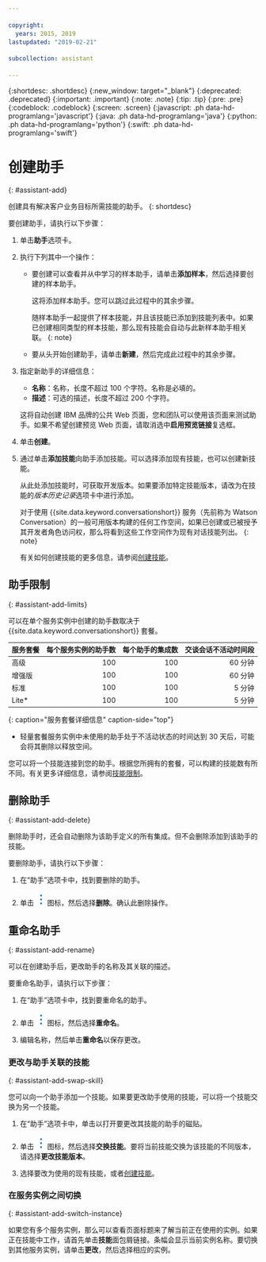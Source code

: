 ```yaml
---

copyright:
  years: 2015, 2019
lastupdated: "2019-02-21"

subcollection: assistant

---
```


{:shortdesc: .shortdesc}
{:new_window: target="_blank"}
{:deprecated: .deprecated}
{:important: .important}
{:note: .note}
{:tip: .tip}
{:pre: .pre}
{:codeblock: .codeblock}
{:screen: .screen}
{:javascript: .ph data-hd-programlang='javascript'}
{:java: .ph data-hd-programlang='java'}
{:python: .ph data-hd-programlang='python'}
{:swift: .ph data-hd-programlang='swift'}

# 创建助手
{: #assistant-add}

创建具有解决客户业务目标所需技能的助手。
{: shortdesc}

要创建助手，请执行以下步骤：

1.  单击**助手**选项卡。

1.  执行下列其中一个操作：

    - 要创建可以查看并从中学习的样本助手，请单击**添加样本**，然后选择要创建的样本助手。

      这将添加样本助手。您可以跳过此过程中的其余步骤。

      随样本助手一起提供了样本技能，并且该技能已添加到技能列表中。如果已创建相同类型的样本技能，那么现有技能会自动与此新样本助手相关联。
      {: note}

    - 要从头开始创建助手，请单击**新建**，然后完成此过程中的其余步骤。

1.  指定新助手的详细信息：
    - **名称**：名称，长度不超过 100 个字符。名称是必填的。
    - **描述**：可选的描述，长度不超过 200 个字符。

    这将自动创建 IBM 品牌的公共 Web 页面，您和团队可以使用该页面来测试助手。如果不希望创建预览 Web 页面，请取消选中**启用预览链接**复选框。

1.  单击**创建**。

1.  通过单击**添加技能**向助手添加技能。可以选择添加现有技能，也可以创建新技能。

    从此处添加技能时，可获取开发版本。如果要添加特定技能版本，请改为在技能的*版本历史记录*选项卡中进行添加。

    对于使用 {{site.data.keyword.conversationshort}} 服务（先前称为 Watson Conversation）的一般可用版本构建的任何工作空间，如果已创建或已被授予其开发者角色访问权，那么将看到这些工作空间作为现有对话技能列出。
    {: note}

    有关如何创建技能的更多信息，请参阅[创建技能](/docs/services/assistant?topic=assistant-skill-add)。

## 助手限制
{: #assistant-add-limits}

可以在单个服务实例中创建的助手数取决于 {{site.data.keyword.conversationshort}} 套餐。

|服务套餐          |每个服务实例的助手数        |每个助手的集成数  |交谈会话不活动时间段          |
|--------------|--------------------------------:|----------------------------:|-----------------:|
|高级                                 |100 |100 |60 分钟|
|增强版                               |100 |100 |60 分钟|
|标准                                 |100 |100 |5 分钟|
|Lite*            |100 |100 |5 分钟|
{: caption="服务套餐详细信息" caption-side="top"}

* 轻量套餐服务实例中未使用的助手处于不活动状态的时间达到 30 天后，可能会将其删除以释放空间。

您可以将一个技能连接到您的助手。根据您所拥有的套餐，可以构建的技能数有所不同。有关更多详细信息，请参阅[技能限制](/docs/services/assistant?topic=assistant-skill-add#skill-add-limits)。

## 删除助手
{: #assistant-add-delete}

删除助手时，还会自动删除为该助手定义的所有集成。但不会删除添加到该助手的技能。

要删除助手，请执行以下步骤：

1.  在“助手”选项卡中，找到要删除的助手。

1.  单击 ![打开和关闭选项列表](images/kabob-beta.png) 图标，然后选择**删除**。确认此删除操作。

## 重命名助手
{: #assistant-add-rename}

可以在创建助手后，更改助手的名称及其关联的描述。

要重命名助手，请执行以下步骤：

1.  在“助手”选项卡中，找到要重命名的助手。

1.  单击 ![打开和关闭选项列表](images/kabob-beta.png) 图标，然后选择**重命名**。

1.  编辑名称，然后单击**重命名**以保存更改。

### 更改与助手关联的技能
{: #assistant-add-swap-skill}

您可以向一个助手添加一个技能。如果要更改助手使用的技能，可以将一个技能交换为另一个技能。

1.  在“助手”选项卡中，单击以打开要更改其技能的助手的磁贴。

1.  单击 ![打开和关闭选项列表](images/kabob-beta.png) 图标，然后选择**交换技能**。要将当前技能交换为该技能的不同版本，请选择**更改技能版本**。

1.  选择要改为使用的现有技能，或者[创建技能](/docs/services/assistant?topic=assistant-skill-add)。

### 在服务实例之间切换
{: #assistant-add-switch-instance}

如果您有多个服务实例，那么可以查看页面标题来了解当前正在使用的实例。如果正在技能中工作，请首先单击**技能**面包屑链接。条幅会显示当前实例名称。要切换到其他服务实例，请单击**更改**，然后选择相应的实例。

